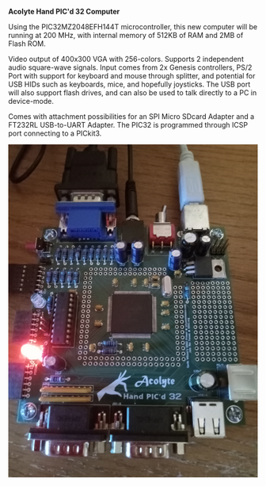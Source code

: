 <b>Acolyte Hand PIC'd 32 Computer</b>

Using the PIC32MZ2048EFH144T microcontroller, this new computer will be running at 200 MHz, with internal memory of 512KB of RAM and 2MB of Flash ROM.  

Video output of 400x300 VGA with 256-colors.  Supports 2 independent audio square-wave signals.  Input comes from 2x Genesis controllers, PS/2 Port with support for keyboard and mouse through splitter, and potential for USB HIDs such as keyboards, mice, and hopefully joysticks.  The USB port will also support flash drives, and can also be used to talk directly to a PC in device-mode.

Comes with attachment possibilities for an SPI Micro SDcard Adapter and a FT232RL USB-to-UART Adapter.  The PIC32 is programmed through ICSP port connecting to a PICkit3.

<img src="BoardPopulated.jpg">
